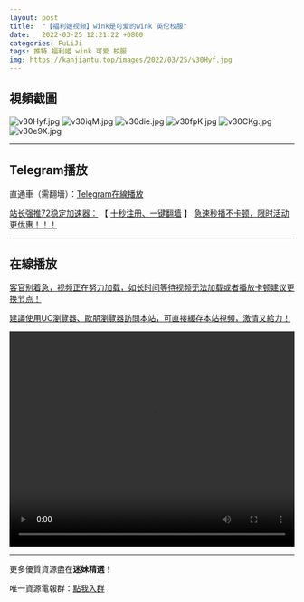 ```yaml
---
layout: post
title:  "【福利姬视频】wink是可爱的wink 英伦校服"
date:   2022-03-25 12:21:22 +0800
categories: FuLiJi
tags: 推特 福利姬 wink 可爱 校服
img: https://kanjiantu.top/images/2022/03/25/v30Hyf.jpg
---
```



## 視頻截圖

![v30Hyf.jpg](https://kanjiantu.top/images/2022/03/25/v30Hyf.jpg)
![v30iqM.jpg](https://kanjiantu.top/images/2022/03/25/v30iqM.jpg)
![v30die.jpg](https://kanjiantu.top/images/2022/03/25/v30die.jpg)
![v30fpK.jpg](https://kanjiantu.top/images/2022/03/25/v30fpK.jpg)
![v30CKg.jpg](https://kanjiantu.top/images/2022/03/25/v30CKg.jpg)
![v30e9X.jpg](https://kanjiantu.top/images/2022/03/25/v30e9X.jpg)

* * *
## Telegram播放

直通車（需翻墻）：[Telegram在線播放](https://t.me/mimeijingxuan/332)

<u>站长强推72稳定加速器：</u> 【 [十秒注册、一键翻墙](https://www.mimei.blog/skip/vpn.html) 】
<u>  急速秒播不卡顿，限时活动更优惠！！！</u>
* * *
## 在線播放
<u>客官别着急，视频正在努力加载，如长时间等待视频无法加载或者播放卡顿建议更换节点！</u>

<u>建議使用UC瀏覽器、歐朋瀏覽器訪問本站，可直接緩存本站視頻，激情又給力！</u>
<center><video src="https://cdn.publer.io/uploads/videos/6247216cdb2797357edec411/4e70bd7be497b270226b0f31b8f13215.mp4" width="100%" height="380px" controls="controls"></video></center>


* * *
更多優質資源盡在**迷妹精選**！

唯一資源電報群：[點我入群](https://t.me/mimeijingxuan)


